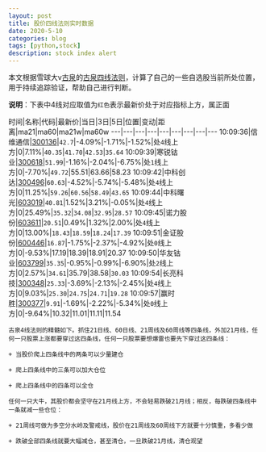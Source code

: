 ```yaml
---
layout: post
title: 股价四线法则实时数据
date: 2020-5-10
categories: blog
tags: [python,stock]
description: stock index alert
---
```



本文根据雪球大v[古泉](https://xueqiu.com/u/7148646888)的[古泉四线法则](https://xueqiu.com/7148646888/130498192)，计算了自己的一些自选股当前所处位置，用于持续追踪验证，帮助自己进行判断。

**说明**：下表中4线对应取值为`红色`表示最新价处于对应指标上方，属正面

时间|名称|代码|最新价|当日|3日|5日|位置|变动|距离|ma21|ma60|ma21w|ma60w
---|---|---|---|---|---|---|---|---
10:09:36|信维通信|[300136](https://xueqiu.com/S/SZ300136)|`42.7`|-4.09%|-1.71%|-1.52%|处`4`线上方|0|7.11%|`40.35`|`41.70`|`42.53`|`35.64`
10:09:39|寒锐钴业|[300618](https://xueqiu.com/S/SZ300618)|`51.99`|-1.16%|-2.04%|-6.75%|处`1`线上方|0|-7.70%|`49.72`|55.51|63.66|58.23
10:09:42|中科创达|[300496](https://xueqiu.com/S/SZ300496)|`60.63`|-4.52%|-5.74%|-5.48%|处`4`线上方|0|11.25%|`59.26`|`60.56`|`58.49`|`43.65`
10:09:44|中科曙光|[603019](https://xueqiu.com/S/SH603019)|`40.81`|1.52%|3.21%|-0.05%|处`4`线上方|0|25.49%|`35.32`|`34.08`|`32.95`|`28.57`
10:09:45|诺力股份|[603611](https://xueqiu.com/S/SH603611)|`20.51`|0.49%|1.32%|2.00%|处`4`线上方|0|13.00%|`18.43`|`18.59`|`18.24`|`17.39`
10:09:51|金证股份|[600446](https://xueqiu.com/S/SH600446)|`16.87`|-1.75%|-2.37%|-4.92%|处`0`线上方|0|-9.53%|17.19|18.39|18.91|20.37
10:09:50|华友钴业|[603799](https://xueqiu.com/S/SH603799)|`35.35`|-0.95%|-0.99%|-6.90%|处`2`线上方|0|2.57%|`34.61`|35.79|38.58|`30.03`
10:09:54|长亮科技|[300348](https://xueqiu.com/S/SZ300348)|`25.33`|-3.69%|-2.13%|-2.45%|处`4`线上方|0|9.03%|`25.30`|`24.75`|`24.71`|`19.28`
10:09:57|赢时胜|[300377](https://xueqiu.com/S/SZ300377)|`9.91`|-1.69%|-2.22%|-5.34%|处`0`线上方|0|-9.64%|10.32|11.01|11.11|11.54

```
古泉4线法则的精髓如下。抓住21日线、60日线、21周线及60周线等四条线，外加21月线，任何一只股票上涨都要穿过这四条线，任何一只股票要想爆雷也要先下穿过这四条线：

+ 当股价爬上四条线中的两条可以少量建仓

+ 爬上四条线中的三条可以加大仓位

+ 爬上四条线中的四条可以全仓

任何一只大牛，其股价都会坚守在21月线上方，不会轻易跌破21月线；相反，每跌破四条线中一条就减一些仓位：

+ 21周线可做为多空分水岭及警戒线，股价在21周线及60周线下方就要十分慎重，多看少做

+ 跌破全部四条线就要大幅减仓，甚至清仓，一旦跌破21月线，清仓观望
```